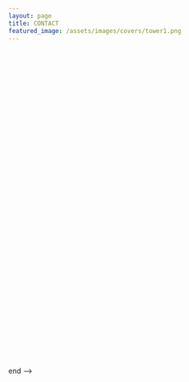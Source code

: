 ```yaml
---
layout: page
title: CONTACT 
featured_image: /assets/images/covers/tower1.png
---
```



<!-- Calendly inline widget begin -->
<div class="calendly-inline-widget" data-url="https://calendly.com/calvoelhauge?hide_landing_page_details=1&hide_gdpr_banner=1" style="min-width:320px;height:630px;"></div>
<script type="text/javascript" src="https://assets.calendly.com/assets/external/widget.js" async></script>
<!-- Calendly inline widget end -->end -->




